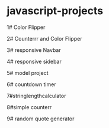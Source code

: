 # javascript-projects


1# Color Flipper

2# Counterrr and Color Flipper

3# responsive Navbar 

4# responsive sidebar

5# model project

6# countdown timer

7#stringlengthcalculator

8#simple counterr

9# random quote generator
